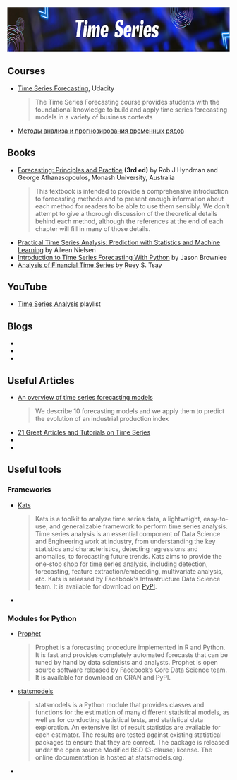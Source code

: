 <img src="https://github.com/ElizaLo/Time-Series/blob/main/header.png" width="900" height="100">

## Courses

- [Time Series Forecasting](https://www.udacity.com/course/time-series-forecasting--ud980), Udacity
  > The Time Series Forecasting course provides students with the foundational knowledge to build and apply time series forecasting models in a variety of business contexts 
- [Методы анализа и прогнозирования временных рядов](https://openedu.ru/course/urfu/METHODS/)

## Books

- [Forecasting: Principles and Practice](https://otexts.com/fpp2/#) **(3rd ed)** by Rob J Hyndman and George Athanasopoulos, Monash University, Australia
  > This textbook is intended to provide a comprehensive introduction to forecasting methods and to present enough information about each method for readers to be able to use them sensibly. We don’t attempt to give a thorough discussion of the theoretical details behind each method, although the references at the end of each chapter will fill in many of those details. 
- [Practical Time Series Analysis: Prediction with Statistics and Machine Learning](https://www.amazon.com/Practical-Time-Analysis-Prediction-Statistics/dp/1492041653) by Aileen Nielsen
- [Introduction to Time Series Forecasting With Python](https://machinelearningmastery.com/introduction-to-time-series-forecasting-with-python/) by Jason Brownlee
- [Analysis of Financial Time Series](https://www.amazon.com/Analysis-Financial-Time-Ruey-Tsay/dp/0470414359/) by Ruey S. Tsay

## YouTube 

- [Time Series Analysis](https://www.youtube.com/playlist?list=PLvcbYUQ5t0UHOLnBzl46_Q6QKtFgfMGc3) playlist

## Blogs

- []()
- []()
- []()

## Useful Articles

- [An overview of time series forecasting models](https://towardsdatascience.com/an-overview-of-time-series-forecasting-models-a2fa7a358fcb)
  > We describe 10 forecasting models and we apply them to predict the evolution of an industrial production index 
- [21 Great Articles and Tutorials on Time Series](https://www.datasciencecentral.com/profiles/blogs/21-great-articles-and-tutorials-on-time-series?utm_content=bufferfc0a4&utm_medium=social&utm_source=linkedin.com&utm_campaign=buffer)
- []()
- []()

## Useful tools

### Frameworks

- [Kats](https://facebookresearch.github.io/Kats/)
  > Kats is a toolkit to analyze time series data, a lightweight, easy-to-use, and generalizable framework to perform time series analysis. Time series analysis is an essential component of Data Science and Engineering work at industry, from understanding the key statistics and characteristics, detecting regressions and anomalies, to forecasting future trends. Kats aims to provide the one-stop shop for time series analysis, including detection, forecasting, feature extraction/embedding, multivariate analysis, etc. Kats is released by Facebook's Infrastructure Data Science team. It is available for download on [PyPI](https://pypi.org/project/kats/).
- 

### Modules for Python

- [Prophet](https://facebook.github.io/prophet/)
  > Prophet is a forecasting procedure implemented in R and Python. It is fast and provides completely automated forecasts that can be tuned by hand by data scientists and analysts. Prophet is open source software released by Facebook’s Core Data Science team. It is available for download on CRAN and PyPI. 
- [statsmodels](https://www.statsmodels.org/stable/index.html)
  > statsmodels is a Python module that provides classes and functions for the estimation of many different statistical models, as well as for conducting statistical tests, and statistical data exploration. An extensive list of result statistics are available for each estimator. The results are tested against existing statistical packages to ensure that they are correct. The package is released under the open source Modified BSD (3-clause) license. The online documentation is hosted at statsmodels.org. 
- 
